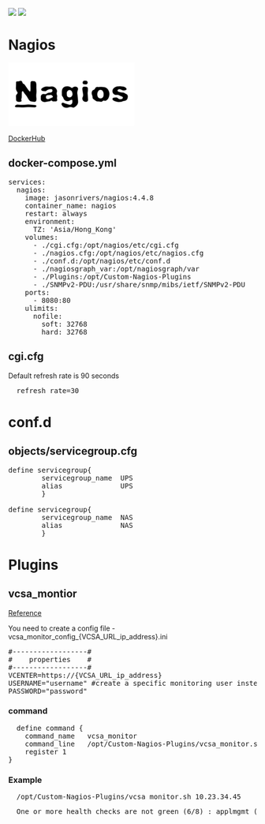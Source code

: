 <img src="https://img.shields.io/badge/language-DockerCompose-blue.svg"/> <img src="https://img.shields.io/github/last-commit/vmzcloud/DockerCompose_Nagios.svg"/>

# Nagios

![alt text](nagios_image.png "Nagios")

[DockerHub](https://hub.docker.com/r/jasonrivers/nagios)

## docker-compose.yml

<pre>
services:
  nagios:
    image: jasonrivers/nagios:4.4.8
    container_name: nagios
    restart: always
    environment:
      TZ: 'Asia/Hong_Kong'
    volumes:
      - ./cgi.cfg:/opt/nagios/etc/cgi.cfg
      - ./nagios.cfg:/opt/nagios/etc/nagios.cfg
      - ./conf.d:/opt/nagios/etc/conf.d
      - ./nagiosgraph_var:/opt/nagiosgraph/var
      - ./Plugins:/opt/Custom-Nagios-Plugins
      - ./SNMPv2-PDU:/usr/share/snmp/mibs/ietf/SNMPv2-PDU
    ports:
      - 8080:80
    ulimits:
      nofile:
        soft: 32768
        hard: 32768
</pre>

## cgi.cfg
Default refresh rate is 90 seconds
<pre>
  refresh_rate=30
</pre>

# conf.d

## objects/servicegroup.cfg
<pre>
define servicegroup{
        servicegroup_name  UPS
        alias              UPS
        }

define servicegroup{
        servicegroup_name  NAS
        alias              NAS
        }
</pre>

# Plugins

## vcsa_montior

[Reference](https://exchange.nagios.org/directory/Plugins/Operating-Systems/%2A-Virtual-Environments/VMWare/vcsa_monitor-2Esh/details?__hstc=53274167.81f04695664b9dc054b5f524eb53b5a4.1510963200069.1510963200070.1510963200071.1&__hssc=53274167.1.1510963200072&__hsfp=528229161)

You need to create a config file - vcsa_monitor_config_{VCSA_URL_ip_address}.ini
<pre>
#------------------#
#    properties    #
#------------------#
VCENTER=https://{VCSA_URL_ip_address}
USERNAME="username" #create a specific monitoring user instead
PASSWORD="password"
</pre>

### command
<pre>
  define command {
    command_name   vcsa_monitor
    command_line   /opt/Custom-Nagios-Plugins/vcsa_monitor.sh $HOSTADDRESS$
    register 1
}
</pre>

### Example
<pre>
  /opt/Custom-Nagios-Plugins/vcsa_monitor.sh 10.23.34.45
</pre>
<pre>
  One or more health checks are not green (6/8) : applmgmt (green),database-storage (green),load (green),mem (orange),software-packages (green),storage (green),swap (green),system (orange), Please visit https://10.23.34.45:5480/
</pre>
